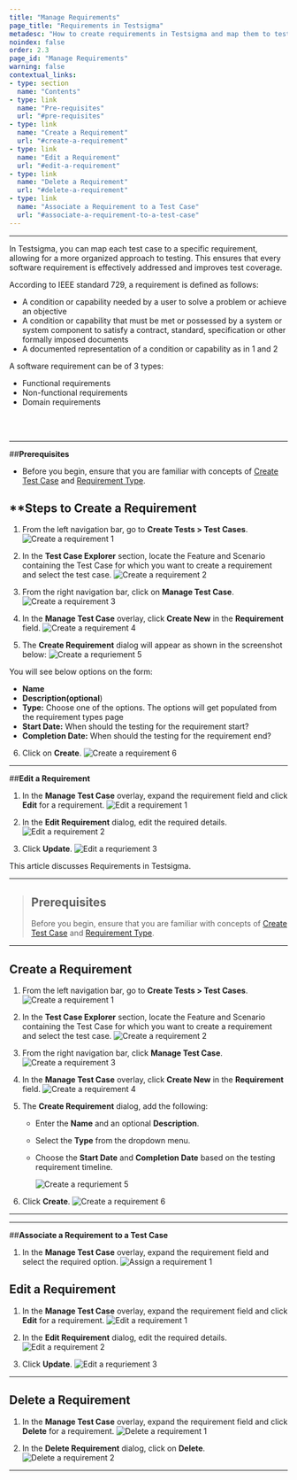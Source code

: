 ```yaml
---
title: "Manage Requirements"
page_title: "Requirements in Testsigma"
metadesc: "How to create requirements in Testsigma and map them to test cases."
noindex: false
order: 2.3
page_id: "Manage Requirements"
warning: false
contextual_links:
- type: section
  name: "Contents"
- type: link
  name: "Pre-requisites"
  url: "#pre-requisites"
- type: link
  name: "Create a Requirement"
  url: "#create-a-requirement"
- type: link
  name: "Edit a Requirement"
  url: "#edit-a-requirement"
- type: link
  name: "Delete a Requirement"
  url: "#delete-a-requirement"
- type: link
  name: "Associate a Requirement to a Test Case"
  url: "#associate-a-requirement-to-a-test-case"
---
```


---

In Testsigma, you can map each test case to a specific requirement, allowing for a more organized approach to testing. This ensures that every software requirement is effectively addressed and improves test coverage.

According to IEEE standard 729, a requirement is defined as follows:

* A condition or capability needed by a user to solve a problem or achieve an objective
* A condition or capability that must be met or possessed by a system or system component to satisfy a contract, standard, specification or other formally imposed documents
* A documented representation of a condition or capability as in 1 and 2



A software requirement can be of 3 types:

* Functional requirements
* Non-functional requirements
* Domain requirements
<br>
<br>

---
##**Prerequisites** <br> 

- Before you begin, ensure that you are familiar with concepts of [Create Test Case](https://testsigma.com/docs/test-cases/manage/add-edit-delete/) and [Requirement Type](https://testsigma.com/docs/projects/settings/requirement-types/).


## **Steps to Create a Requirement
1. From the left navigation bar, go to **Create Tests > Test Cases**.
   ![Create a requirement 1](https://s3.amazonaws.com/static-docs.testsigma.com/new_images/projects/applications/Create_a_Requirement_1.png)

2. In the **Test Case Explorer** section, locate the Feature and Scenario containing the Test Case for which you want to create a requirement and select the test case.
   ![Create a requirement 2](https://s3.amazonaws.com/static-docs.testsigma.com/new_images/projects/applications/Create_a_requirement_2.1.png)

3. From the right navigation bar, click on **Manage Test Case**.
   ![Create a requirement 3](https://s3.amazonaws.com/static-docs.testsigma.com/new_images/projects/applications/Create_a_Requirement_3.png)

4. In the **Manage Test Case** overlay, click **Create New** in the **Requirement** field.
   ![Create a requirement 4](https://s3.amazonaws.com/static-docs.testsigma.com/new_images/projects/applications/Create_a_Requirement_4.png)

5. The **Create Requirement** dialog will appear as shown in the screenshot below: 
   ![Create a requriement 5](https://s3.amazonaws.com/static-docs.testsigma.com/new_images/projects/applications/Create_a_Requirement_5.png)


You will see below options on the form:
* **Name** <br>
* **Description(optional**)<br>
* **Type:** Choose one of the options. The options will get populated from the requirement types page<br>
* **Start Date:** When should the testing for the requirement start?<br>
* **Completion Date:** When should the testing for the requirement end?<br>

6. Click on **Create**. 
![Create a requirement 6](https://s3.amazonaws.com/static-docs.testsigma.com/new_images/projects/applications/Create_a_Requirement_6.1.png)

---
##**Edit a Requirement**

1. In the **Manage Test Case** overlay, expand the requirement field and click **Edit** for a requirement.
   ![Edit a requirement 1](https://s3.amazonaws.com/static-docs.testsigma.com/new_images/projects/applications/Edit_a_Requriement_1.png)

2. In the **Edit Requirement** dialog, edit the required details.
   ![Edit a requirement 2](https://s3.amazonaws.com/static-docs.testsigma.com/new_images/projects/applications/Edit_a_requirement_2.png)

3. Click **Update**.
   ![Edit a requriement 3](https://s3.amazonaws.com/static-docs.testsigma.com/new_images/projects/applications/Edit_a_requirement_3.1.png) 

This article discusses Requirements in Testsigma.

---

> ## **Prerequisites**
>
> Before you begin, ensure that you are familiar with concepts of [Create Test Case](https://testsigma.com/docs/test-cases/manage/add-edit-delete/) and [Requirement Type](https://testsigma.com/docs/projects/settings/requirement-types/).

---

## **Create a Requirement**

1. From the left navigation bar, go to **Create Tests > Test Cases**.
   ![Create a requirement 1](https://s3.amazonaws.com/static-docs.testsigma.com/new_images/projects/applications/Create_a_Requirement_1.png)

2. In the **Test Case Explorer** section, locate the Feature and Scenario containing the Test Case for which you want to create a requirement and select the test case.
   ![Create a requirement 2](https://s3.amazonaws.com/static-docs.testsigma.com/new_images/projects/applications/Create_a_requirement_2.1.png)

3. From the right navigation bar, click **Manage Test Case**.
   ![Create a requirement 3](https://s3.amazonaws.com/static-docs.testsigma.com/new_images/projects/applications/Create_a_Requirement_3.png)

4. In the **Manage Test Case** overlay, click **Create New** in the **Requirement** field.
   ![Create a requirement 4](https://s3.amazonaws.com/static-docs.testsigma.com/new_images/projects/applications/Create_a_Requirement_4.png)

5. The **Create Requirement** dialog, add the following:
   -  Enter the **Name** and an optional **Description**.
   -  Select the **Type** from the dropdown menu.
   -  Choose the **Start Date** and **Completion Date** based on the testing requirement timeline.
      
      ![Create a requriement 5](https://s3.amazonaws.com/static-docs.testsigma.com/new_images/projects/applications/Create_a_Requirement_5.png)

6. Click **Create**. 
![Create a requirement 6](https://s3.amazonaws.com/static-docs.testsigma.com/new_images/projects/applications/Create_a_Requirement_6.1.png)


---



---
##**Associate a Requirement to a Test Case**

1. In the **Manage Test Case** overlay, expand the requirement field and select the required option. 
   ![Assign a requirement 1](https://s3.amazonaws.com/static-docs.testsigma.com/new_images/projects/applications/Assign_a_requirement_1.png)

## **Edit a Requirement**

1. In the **Manage Test Case** overlay, expand the requirement field and click **Edit** for a requirement.
   ![Edit a requirement 1](https://s3.amazonaws.com/static-docs.testsigma.com/new_images/projects/applications/Edit_a_Requriement_1.png)

2. In the **Edit Requirement** dialog, edit the required details.
   ![Edit a requirement 2](https://s3.amazonaws.com/static-docs.testsigma.com/new_images/projects/applications/Edit_a_requirement_2.png)

3. Click **Update**.
   ![Edit a requriement 3](https://s3.amazonaws.com/static-docs.testsigma.com/new_images/projects/applications/Edit_a_requirement_3.1.png) 

---

## **Delete a Requirement**


1. In the **Manage Test Case** overlay, expand the requirement field and click **Delete** for a requirement. 
   ![Delete a requirement 1](https://s3.amazonaws.com/static-docs.testsigma.com/new_images/projects/applications/Delete_a_requirement_1.png)

2. In the **Delete Requirement** dialog, click on **Delete**. 
   ![Delete a requirement 2](https://s3.amazonaws.com/static-docs.testsigma.com/new_images/projects/applications/Delete_a_requirement_2.1.png)


---
